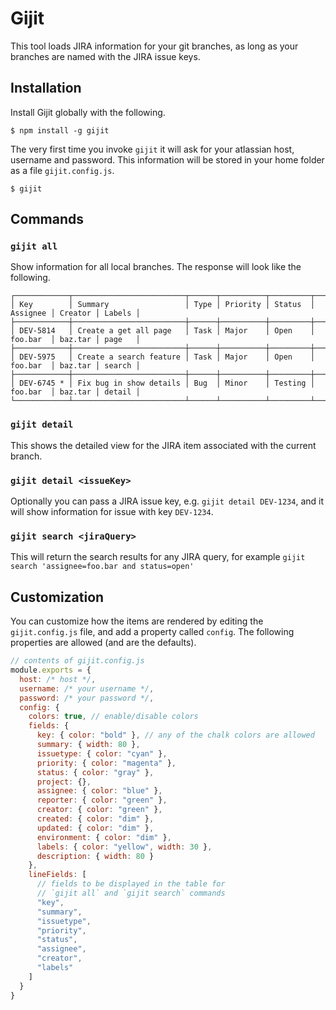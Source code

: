 # Gijit

This tool loads JIRA information for your git branches, as long as your branches are named with the JIRA issue keys.

## Installation

Install Gijit globally with the following.

```
$ npm install -g gijit
```

The very first time you invoke `gijit` it will ask for your atlassian host, username and password. This information will be stored in your home folder as a file `gijit.config.js`.

```
$ gijit
```

## Commands

### `gijit all`

Show information for all local branches. The response will look like the following.

```
┌────────────┬─────────────────────────┬──────┬──────────┬─────────┬──────────┬─────────┬────────┐
│ Key        │ Summary                 │ Type │ Priority │ Status  │ Assignee │ Creator │ Labels │
├────────────┼─────────────────────────┼──────┼──────────┼─────────┼──────────┼─────────┼────────┤
│ DEV-5814   │ Create a get all page   │ Task │ Major    │ Open    │ foo.bar  │ baz.tar │ page   │
├────────────┼─────────────────────────┼──────┼──────────┼─────────┼──────────┼─────────┼────────┤
│ DEV-5975   │ Create a search feature │ Task │ Major    │ Open    │ foo.bar  │ baz.tar │ search │
├────────────┼─────────────────────────┼──────┼──────────┼─────────┼──────────┼─────────┼────────┤
│ DEV-6745 * │ Fix bug in show details │ Bug  │ Minor    │ Testing │ foo.bar  │ baz.tar │ detail │
└────────────┴─────────────────────────┴──────┴──────────┴─────────┴──────────┴─────────┴────────┘
```

### `gijit detail`

This shows the detailed view for the JIRA item associated with the current branch.

### `gijit detail <issueKey>`

Optionally you can pass a JIRA issue key, e.g. `gijit detail DEV-1234`, and it will show information for issue with key `DEV-1234`.

### `gijit search <jiraQuery>`

This will return the search results for any JIRA query, for example `gijit search 'assignee=foo.bar and status=open'`

## Customization

You can customize how the items are rendered by editing the `gijit.config.js` file, and add a property called `config`. The following properties are allowed (and are the defaults).

```js
// contents of gijit.config.js
module.exports = {
  host: /* host */,
  username: /* your username */,
  password: /* your password */,
  config: {
    colors: true, // enable/disable colors
    fields: {
      key: { color: "bold" }, // any of the chalk colors are allowed
      summary: { width: 80 },
      issuetype: { color: "cyan" },
      priority: { color: "magenta" },
      status: { color: "gray" },
      project: {},
      assignee: { color: "blue" },
      reporter: { color: "green" },
      creator: { color: "green" },
      created: { color: "dim" },
      updated: { color: "dim" },
      environment: { color: "dim" },
      labels: { color: "yellow", width: 30 },
      description: { width: 80 }
    },
    lineFields: [
      // fields to be displayed in the table for
      // `gijit all` and `gijit search` commands
      "key",
      "summary",
      "issuetype",
      "priority",
      "status",
      "assignee",
      "creator",
      "labels"
    ]
  }
}
```
